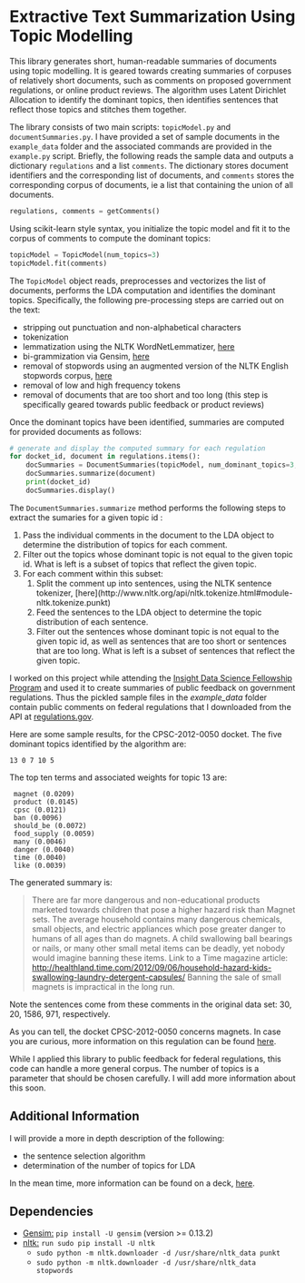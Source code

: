 # Extractive Text Summarization Using Topic Modelling

This library generates short, human-readable summaries of documents using topic modelling. It is geared towards creating summaries of corpuses of relatively short documents, such as comments on proposed government regulations, or online product reviews. The algorithm uses Latent Dirichlet Allocation to identify the dominant topics, then identifies sentences that reflect those topics and stitches them together.

The library consists of two main scripts: `topicModel.py` and `documentSummaries.py`. I have provided a set of sample documents in the `example_data` folder and the associated commands are provided in the `example.py` script. Briefly, the following reads the sample data and outputs a dictionary `regulations` and a list `comments`. The dictionary stores document identifiers and the corresponding list of documents, and `comments` stores the corresponding corpus of documents, ie a list that containing the union of all documents.

```python
regulations, comments = getComments() 
```

Using scikit-learn style syntax, you initialize the topic model and fit it to the corpus of comments to compute the dominant topics:

```python
topicModel = TopicModel(num_topics=3)
topicModel.fit(comments)
```

The `TopicModel` object reads, preprocesses and vectorizes the list of documents, performs the LDA computation and identifies the dominant topics. Specifically, the following pre-processing steps are carried out on the text:
* stripping out punctuation and non-alphabetical characters
* tokenization
* lemmatization using the NLTK WordNetLemmatizer, [here](http://www.nltk.org/api/nltk.stem.html#module-nltk.stem.wordnet) 
* bi-grammization via Gensim, [here](https://radimrehurek.com/gensim/models/phrases.html)
* removal of stopwords using an augmented version of the NLTK English stopwords corpus, [here](http://www.nltk.org/nltk_data/)
* removal of low and high frequency tokens
* removal of documents that are too short and too long (this step is specifically geared towards public feedback or product reviews)

Once the dominant topics have been identified, summaries are computed for provided documents as follows:

```python
# generate and display the computed summary for each regulation
for docket_id, document in regulations.items():
    docSummaries = DocumentSummaries(topicModel, num_dominant_topics=3, number_of_sentences=4)
    docSummaries.summarize(document)
    print(docket_id)
    docSummaries.display()
```
The `DocumentSummaries.summarize` method performs the following steps to extract the sumaries for a given topic id :
<ol>
<li> Pass the individual comments in the document to the LDA object to determine the distribution of topics for each comment.
<li> Filter out the topics whose dominant topic is not equal to the given topic id. What is left is a subset of topics that reflect the given topic.
<li> For each comment within this subset:
<ol> 
<li> Split the comment up into sentences, using the NLTK sentence tokenizer, [here](http://www.nltk.org/api/nltk.tokenize.html#module-nltk.tokenize.punkt)
<li> Feed the sentences to the LDA object to determine the topic distribution of each sentence.
<li> Filter out the sentences whose dominant topic is not equal to the given topic id, as well as sentences that are too short or sentences that are too long. What is left is a subset of sentences that reflect the given topic.
</ol>
</ol>


I worked on this project while attending the [Insight Data Science Fellowship Program](http://insightdatascience.com/) and used it to create summaries of public feedback on government regulations. Thus the pickled sample files in the *example_data* folder contain public comments on federal regulations that I downloaded from the API at [regulations.gov](https://www.regulations.gov/).

Here are some sample results, for the CPSC-2012-0050 docket. The five dominant topics identified by the algorithm are:
```
13 0 7 10 5
```
The top ten terms and associated weights for topic 13 are:
```
 magnet (0.0209)
 product (0.0145)
 cpsc (0.0121)
 ban (0.0096)
 should_be (0.0072)
 food_supply (0.0059)
 many (0.0046)
 danger (0.0040)
 time (0.0040)
 like (0.0039)
```
The generated summary is:
> There are far more dangerous and non-educational products marketed towards children that pose a higher hazard risk than Magnet sets.
> The average household contains many dangerous chemicals, small  objects, and electric appliances which pose greater danger to humans of all ages  than do magnets.
> A child swallowing ball bearings or nails, or many other small metal items can be deadly, yet nobody would imagine banning these items.
> Link to a Time magazine article: http://healthland.time.com/2012/09/06/household-hazard-kids-swallowing-laundry-detergent-capsules/  Banning the sale of small magnets is impractical in the long run.

Note the sentences come from these comments in the original data set: 30, 20, 1586, 971, respectively. 

As you can tell, the docket CPSC-2012-0050 concerns magnets. In case you are curious, more information on this regulation can be found [here](https://www.regulations.gov/document?D=CPSC-2012-0050-0001).

While I applied this library to public feedback for federal regulations, this code can handle a more general corpus. The number of topics is a parameter that should be chosen carefully. I will add more information about this soon.

## Additional Information

I will provide a more in depth description of the following:
* the sentence selection algorithm
* determination of the number of topics for LDA

In the mean time, more information can be found on a deck, [here](http://commentstldr.com/presentation).

## Dependencies

* [Gensim:](https://github.com/RaRe-Technologies/gensim) `pip install -U gensim` (version >= 0.13.2)
* [nltk:](http://www.nltk.org/) `run sudo pip install -U nltk`
  * `sudo python -m nltk.downloader -d /usr/share/nltk_data punkt`
  * `sudo python -m nltk.downloader -d /usr/share/nltk_data stopwords`
